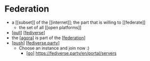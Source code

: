 # Federation

- a [[subset]] of the [[internet]]; the part that is willing to [[federate]]
  - the set of all [[open platforms]]
- [[pull]] [[fediverse]]
- the [[agora]] is part of the [[federation]]
- [[push]] [[fediverse.party]]
  - Choose an instance and join now :)
    - [[go]] https://fediverse.party/en/portal/servers


[//begin]: # "Autogenerated link references for markdown compatibility"
[pull]: pull "Pull"
[fediverse]: fediverse "Fediverse"
[agora]: agora "Agora"
[federation]: federation "Federation"
[push]: push "Push"
[fediverse.party]: fediverse "Fediverse"
[go]: go "Go"
[//end]: # "Autogenerated link references"